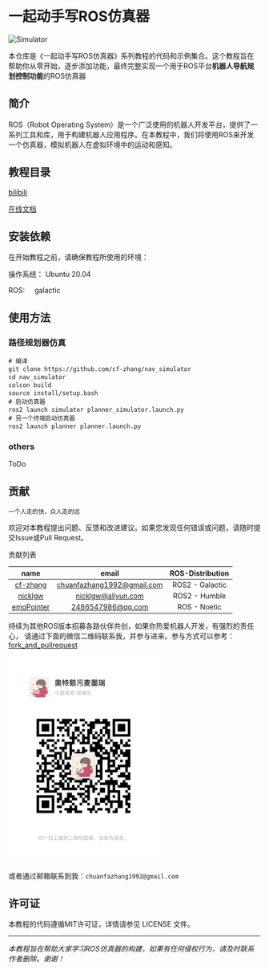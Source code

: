 # 一起动手写ROS仿真器
![Simulator](source/images/simulator.png)

本仓库是《一起动手写ROS仿真器》系列教程的代码和示例集合。这个教程旨在帮助你从零开始，逐步添加功能，最终完整实现一个用于ROS平台**机器人导航规划控制功能**的ROS仿真器

## 简介
ROS（Robot Operating System）是一个广泛使用的机器人开发平台，提供了一系列工具和库，用于构建机器人应用程序。在本教程中，我们将使用ROS来开发一个仿真器，模拟机器人在虚拟环境中的运动和感知。

## 教程目录

[bilibili](https://space.bilibili.com/554016964/channel/collectiondetail?sid=1560370)

[在线文档](https://nav-simulator.readthedocs.io/en/latest/)

## 安装依赖
在开始教程之前，请确保教程所使用的环境：

操作系统：  Ubuntu 20.04

ROS:&nbsp;&nbsp;&nbsp;&nbsp; galactic


## 使用方法

### 路径规划器仿真
```
# 编译
git clone https://github.com/cf-zhang/nav_simulator
cd nav_simulator
colcon build
source install/setup.bash
# 启动仿真器
ros2 launch simulator planner_simulator.launch.py
# 另一个终端启动仿真器
ros2 launch planner planner.launch.py
```


### others
ToDo


## 贡献
`一个人走的快，众人走的远`

欢迎对本教程提出问题、反馈和改进建议。如果您发现任何错误或问题，请随时提交Issue或Pull Request。

贡献列表

| name      | email | ROS-Distribution |
|:-----------:|:----:|:------------:|
| [cf-zhang](https://github.com/cf-zhang)    | chuanfazhang1992@gmail.com   | ROS2 - Galactic  |
| [nicklgw](https://github.com/nicklgw)      | nicklgw@aliyun.com   | ROS2 - Humble    |
| [emoPointer](https://github.com/emoPointer)| 2486547986@qq.com   | ROS - Noetic    |


持续为其他ROS版本招募各路伙伴共创，如果你热爱机器人开发，有强烈的责任心，
请通过下面的微信二维码联系我，并参与进来。参与方式可以参考： [fork_and_pullrequest](./source/docs/fork_and_pr.md)

<img src="./source/images/vx.jpg" alt="微信" width="300">

或者通过邮箱联系到我：` chuanfazhang1992@gmail.com `

## 许可证
本教程的代码遵循MIT许可证，详情请参见 LICENSE 文件。

---

*本教程旨在帮助大家学习ROS仿真器的构建，如果有任何侵权行为，请及时联系作者删除。谢谢！*

